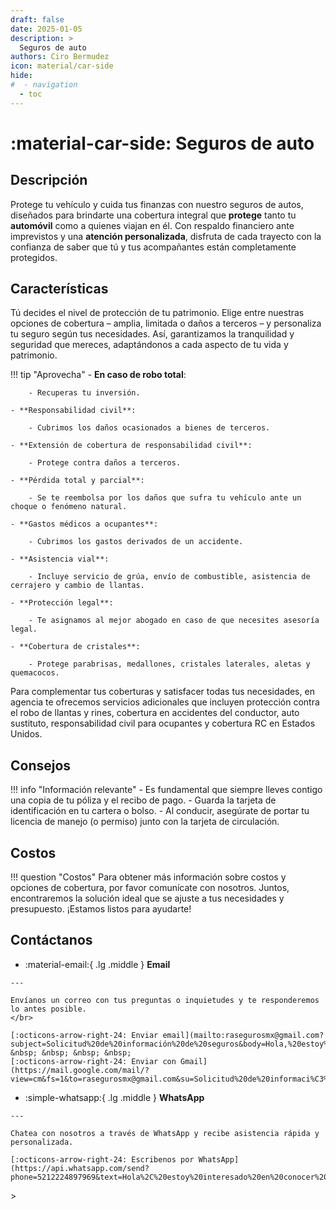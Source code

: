 ```yaml
---
draft: false
date: 2025-01-05
description: >
  Seguros de auto
authors: Ciro Bermudez
icon: material/car-side
hide: 
#  - navigation
  - toc
---
```


# :material-car-side: Seguros de auto

## Descripción

<div class="justify" markdown>

Protege tu vehículo y cuida tus finanzas con nuestro seguros de autos, diseñados para brindarte una cobertura integral que **protege** tanto tu **automóvil** como a quienes viajan en él. Con respaldo financiero ante imprevistos y una **atención personalizada**, disfruta de cada trayecto con la confianza de saber que tú y tus acompañantes están completamente protegidos.

</div>

## Características

<div class="justify" markdown>

Tú decides el nivel de protección de tu patrimonio. Elige entre nuestras opciones de cobertura – amplia, limitada o daños a terceros – y personaliza tu seguro según tus necesidades. Así, garantizamos la tranquilidad y seguridad que mereces, adaptándonos a cada aspecto de tu vida y patrimonio.

</div>

!!! tip "Aprovecha"
    - **En caso de robo total**:

        - Recuperas tu inversión.

    - **Responsabilidad civil**: 

        - Cubrimos los daños ocasionados a bienes de terceros.

    - **Extensión de cobertura de responsabilidad civil**: 

        - Protege contra daños a terceros.

    - **Pérdida total y parcial**: 

        - Se te reembolsa por los daños que sufra tu vehículo ante un choque o fenómeno natural.

    - **Gastos médicos a ocupantes**: 

        - Cubrimos los gastos derivados de un accidente.

    - **Asistencia vial**: 

        - Incluye servicio de grúa, envío de combustible, asistencia de cerrajero y cambio de llantas.

    - **Protección legal**: 

        - Te asignamos al mejor abogado en caso de que necesites asesoría legal.

    - **Cobertura de cristales**: 

        - Protege parabrisas, medallones, cristales laterales, aletas y quemacocos.

<div class="justify" markdown>

Para complementar tus coberturas y satisfacer todas tus necesidades, en agencia te ofrecemos servicios adicionales que incluyen protección contra el robo de llantas y rines, cobertura en accidentes del conductor, auto sustituto, responsabilidad civil para ocupantes y cobertura RC en Estados Unidos.

</div>

## Consejos

!!! info "Información relevante"
    - Es fundamental que siempre lleves contigo una copia de tu póliza y el recibo de pago.
    - Guarda la tarjeta de identificación en tu cartera o bolso.
    - Al conducir, asegúrate de portar tu licencia de manejo (o permiso) junto con la tarjeta de circulación.

## Costos

!!! question "Costos"
      Para obtener más información sobre costos y opciones de cobertura, por favor comunícate con nosotros. Juntos, encontraremos la solución ideal que se ajuste a tus necesidades y presupuesto. ¡Estamos listos para ayudarte!

## Contáctanos

<div class="grid cards" markdown>

-    :material-email:{ .lg .middle } __Email__

    ---

    Envíanos un correo con tus preguntas o inquietudes y te responderemos lo antes posible.
    </br>

    [:octicons-arrow-right-24: Enviar email](mailto:rasegurosmx@gmail.com?subject=Solicitud%20de%20información%20de%20seguros&body=Hola,%20estoy%20interesado%20en%20conocer%20más%20sobre%20las%20opciones%20de%20seguro.%20Agradecería%20su%20respuesta.%20Saludos.) &nbsp; &nbsp; &nbsp; &nbsp;
    [:octicons-arrow-right-24: Enviar con Gmail](https://mail.google.com/mail/?view=cm&fs=1&to=rasegurosmx@gmail.com&su=Solicitud%20de%20informaci%C3%B3n%20de%20seguros&body=Hola,%20estoy%20interesado%20en%20conocer%20m%C3%A1s%20sobre%20las%20opciones%20de%20seguro.%20Agradecer%C3%ADa%20su%20respuesta.%20Saludos.)

-    :simple-whatsapp:{ .lg .middle } __WhatsApp__

    ---

    Chatea con nosotros a través de WhatsApp y recibe asistencia rápida y personalizada.

    [:octicons-arrow-right-24: Escribenos por WhatsApp](https://api.whatsapp.com/send?phone=5212224897969&text=Hola%2C%20estoy%20interesado%20en%20conocer%20m%C3%A1s%20sobre%20las%20opciones%20de%20seguro.%20Agradecer%C3%ADa%20su%20respuesta.%20Saludos.)

</div>
>
